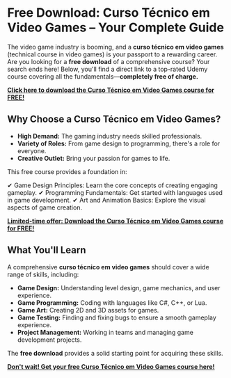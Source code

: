 # Free Download: Curso Técnico em Video Games – Your Complete Guide

The video game industry is booming, and a **curso técnico em video games** (technical course in video games) is your passport to a rewarding career. Are you looking for a **free download** of a comprehensive course? Your search ends here! Below, you'll find a direct link to a top-rated Udemy course covering all the fundamentals—**completely free of charge.**

[**Click here to download the Curso Técnico em Video Games course for FREE!**](https://udemywork.com/curso-tecnico-em-video-games)

## Why Choose a Curso Técnico em Video Games?

*   **High Demand:** The gaming industry needs skilled professionals.
*   **Variety of Roles:** From game design to programming, there's a role for everyone.
*   **Creative Outlet:** Bring your passion for games to life.

This free course provides a foundation in:

✔ Game Design Principles: Learn the core concepts of creating engaging gameplay.
✔ Programming Fundamentals: Get started with languages used in game development.
✔ Art and Animation Basics: Explore the visual aspects of game creation.

[**Limited-time offer: Download the Curso Técnico em Video Games course for FREE!**](https://udemywork.com/curso-tecnico-em-video-games)

## What You'll Learn

A comprehensive **curso técnico em video games** should cover a wide range of skills, including:

*   **Game Design:** Understanding level design, game mechanics, and user experience.
*   **Game Programming:** Coding with languages like C#, C++, or Lua.
*   **Game Art:** Creating 2D and 3D assets for games.
*   **Game Testing:** Finding and fixing bugs to ensure a smooth gameplay experience.
*   **Project Management:** Working in teams and managing game development projects.

The **free download** provides a solid starting point for acquiring these skills.

[**Don't wait! Get your free Curso Técnico em Video Games course here!**](https://udemywork.com/curso-tecnico-em-video-games)
